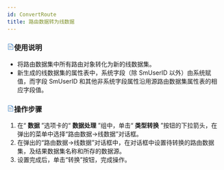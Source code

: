 ```yaml
---
id: ConvertRoute
title: 路由数据转为线数据
---
```

### ![](../../img/read.gif)使用说明

  * 将路由数据集中所有路由对象转化为新的线数据集。
  * 新生成的线数据集的属性表中，系统字段（除 SmUserID 以外）由系统赋值，而字段 SmUserID 和其他非系统字段属性沿用源路由数据集属性表的相应字段值。

### ![](../../img/read.gif)操作步骤

  1. 在“ **数据** ”选项卡的“ **数据处理** ”组中，单击“ **类型转换** ”按钮的下拉箭头，在弹出的菜单中选择“路由数据->线数据”对话框。
  2. 在弹出的“路由数据->线数据”对话框中，在对话框中设置待转换的路由数据集，及结果数据集名称和所存的数据源。
  3. 设置完成后，单击“转换”按钮，完成操作。


